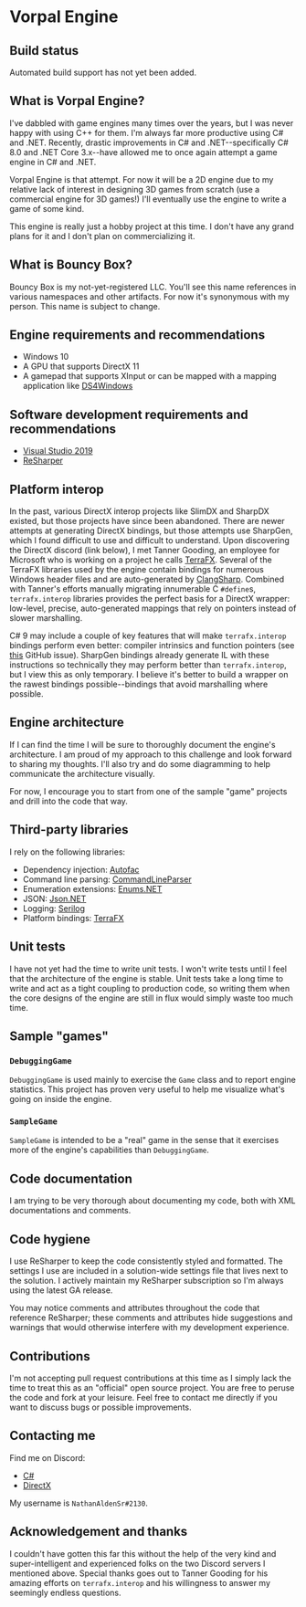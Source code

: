 # Vorpal Engine

## Build status

Automated build support has not yet been added.

## What is Vorpal Engine?

I've dabbled with game engines many times over the years, but I was never happy with using C++ for them. I'm always far more productive using C# and .NET. Recently, drastic improvements in C# and .NET--specifically C# 8.0 and .NET Core 3.x--have allowed me to once again attempt a game engine in C# and .NET.

Vorpal Engine is that attempt. For now it will be a 2D engine due to my relative lack of interest in designing 3D games from scratch (use a commercial engine for 3D games!) I'll eventually use the engine to write a game of some kind.

This engine is really just a hobby project at this time. I don't have any grand plans for it and I don't plan on commercializing it.

## What is Bouncy Box?

Bouncy Box is my not-yet-registered LLC. You'll see this name references in various namespaces and other artifacts. For now it's synonymous with my person. This name is subject to change.

## Engine requirements and recommendations

- Windows 10
- A GPU that supports DirectX 11
- A gamepad that supports XInput or can be mapped with a mapping application like [DS4Windows](https://ryochan7.github.io/ds4windows-site/)

## Software development requirements and recommendations

- [Visual Studio 2019](https://visualstudio.microsoft.com/vs/)
- [ReSharper](https://www.jetbrains.com/resharper/)

## Platform interop

In the past, various DirectX interop projects like SlimDX and SharpDX existed, but those projects have since been abandoned. There are newer attempts at generating DirectX bindings, but those attempts use SharpGen, which I found difficult to use and difficult to understand. Upon discovering the DirectX discord (link below), I met Tanner Gooding, an employee for Microsoft who is working on a project he calls [TerraFX](https://github.com/terrafx). Several of the TerraFX libraries used by the engine contain bindings for numerous Windows header files and are auto-generated by [ClangSharp](https://github.com/Microsoft/ClangSharp). Combined with Tanner's efforts manually migrating innumerable C `#define`s, `terrafx.interop` libraries provides the perfect basis for a DirectX wrapper: low-level, precise, auto-generated mappings that rely on pointers instead of slower marshalling.

C# 9 may include a couple of key features that will make `terrafx.interop` bindings perform even better: compiler intrinsics and function pointers (see [this](https://github.com/dotnet/csharplang/issues/191) GitHub issue). SharpGen bindings already generate IL with these instructions so technically they may perform better than `terrafx.interop`, but I view this as only temporary. I believe it's better to build a wrapper on the rawest bindings possible--bindings that avoid marshalling where possible.

## Engine architecture

If I can find the time I will be sure to thoroughly document the engine's architecture. I am proud of my approach to this challenge and look forward to sharing my thoughts. I'll also try and do some diagramming to help communicate the architecture visually.

For now, I encourage you to start from one of the sample "game" projects and drill into the code that way.

## Third-party libraries

I rely on the following libraries:

- Dependency injection: [Autofac](https://autofac.org/)
- Command line parsing: [CommandLineParser](https://github.com/commandlineparser/commandline)
- Enumeration extensions: [Enums.NET](https://github.com/TylerBrinkley/Enums.NET)
- JSON: [Json.NET](https://www.newtonsoft.com/json)
- Logging: [Serilog](https://serilog.net/)
- Platform bindings: [TerraFX](https://github.com/terrafx/)

## Unit tests

I have not yet had the time to write unit tests. I won't write tests until I feel that the architecture of the engine is stable. Unit tests take a long time to write and act as a tight coupling to production code, so writing them when the core designs of the engine are still in flux would simply waste too much time.

## Sample "games"

### `DebuggingGame`

`DebuggingGame` is used mainly to exercise the `Game` class and to report engine statistics. This project has proven very useful to help me visualize what's going on inside the engine.

### `SampleGame`

`SampleGame` is intended to be a "real" game in the sense that it exercises more of the engine's capabilities than `DebuggingGame`.

## Code documentation

I am trying to be very thorough about documenting my code, both with XML documentations and comments.

## Code hygiene

I use ReSharper to keep the code consistently styled and formatted. The settings I use are included in a solution-wide settings file that lives next to the solution. I actively maintain my ReSharper subscription so I'm always using the latest GA release.

You may notice comments and attributes throughout the code that reference ReSharper; these comments and attributes hide suggestions and warnings that would otherwise interfere with my development experience.

## Contributions

I'm not accepting pull request contributions at this time as I simply lack the time to treat this as an "official" open source project. You are free to peruse the code and fork at your leisure. Feel free to contact me directly if you want to discuss bugs or possible improvements.

## Contacting me

Find me on Discord:

- [C#](https://discord.gg/csharp)
- [DirectX](https://discord.gg/N2mtwy)

My username is `NathanAldenSr#2130`.

## Acknowledgement and thanks

I couldn't have gotten this far this without the help of the very kind and super-intelligent and experienced folks on the two Discord servers I mentioned above. Special thanks goes out to Tanner Gooding for his amazing efforts on `terrafx.interop` and his willingness to answer my seemingly endless questions.
